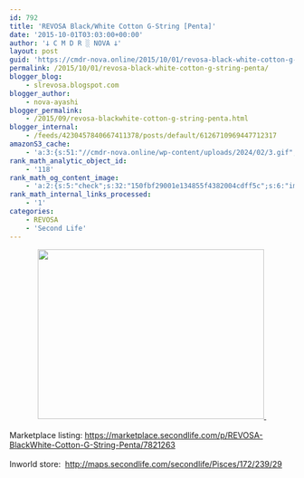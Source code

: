 ```yaml
---
id: 792
title: 'REVOSA Black/White Cotton G-String [Penta]'
date: '2015-10-01T03:03:00+00:00'
author: '𐕣 C M D R ░ NOVA 𐕣'
layout: post
guid: 'https://cmdr-nova.online/2015/10/01/revosa-black-white-cotton-g-string-penta/'
permalink: /2015/10/01/revosa-black-white-cotton-g-string-penta/
blogger_blog:
    - slrevosa.blogspot.com
blogger_author:
    - nova-ayashi
blogger_permalink:
    - /2015/09/revosa-blackwhite-cotton-g-string-penta.html
blogger_internal:
    - /feeds/4230457840667411378/posts/default/6126710969447712317
amazonS3_cache:
    - 'a:3:{s:51:"//cmdr-nova.online/wp-content/uploads/2024/02/3.gif";a:1:{s:9:"timestamp";i:1715631671;}s:57:"//cmdr-nova.online/wp-content/uploads/2024/02/NoAi_01.png";a:1:{s:9:"timestamp";i:1721643599;}s:67:"//cmdr-nova.online/wp-content/uploads/2024/02/721ac29ea9cbae00.jpeg";a:1:{s:9:"timestamp";i:1715345326;}}'
rank_math_analytic_object_id:
    - '118'
rank_math_og_content_image:
    - 'a:2:{s:5:"check";s:32:"150fbf29001e134855f4382004cdff5c";s:6:"images";a:0:{}}'
rank_math_internal_links_processed:
    - '1'
categories:
    - REVOSA
    - 'Second Life'
---
```


<div style="clear: both; text-align: center;">
<a href="http://3.bp.blogspot.com/-LXHQ14hhesU/VgyiTtCmNpI/AAAAAAAAAQw/HPKSMId2de8/s1600/gstringad.png" style="margin-left: 1em; margin-right: 1em;"><img border="0" height="300" src="http://3.bp.blogspot.com/-LXHQ14hhesU/VgyiTtCmNpI/AAAAAAAAAQw/HPKSMId2de8/s400/gstringad.png" width="400" />&nbsp;</a></div>
<div style="clear: both; text-align: center;">
<br /></div>
<div style="clear: both; text-align: left;">
Marketplace listing: <a href="https://marketplace.secondlife.com/p/REVOSA-BlackWhite-Cotton-G-String-Penta/7821263" target="_blank" rel="noopener">https://marketplace.secondlife.com/p/REVOSA-BlackWhite-Cotton-G-String-Penta/7821263</a></div>
<div style="clear: both; text-align: left;">
<br /></div>
<div style="clear: both; text-align: left;">
Inworld store:&nbsp; <a href="http://maps.secondlife.com/secondlife/Pisces/172/239/29" target="_blank" rel="noopener">http://maps.secondlife.com/secondlife/Pisces/172/239/29</a></div>
<br />